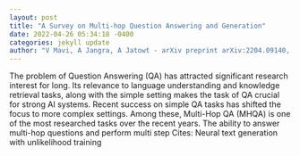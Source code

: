 ```yaml
--- 
layout: post 
title: "A Survey on Multi-hop Question Answering and Generation" 
date: 2022-04-26 05:34:18 -0400 
categories: jekyll update 
author: "V Mavi, A Jangra, A Jatowt - arXiv preprint arXiv:2204.09140, 2022" 
--- 
```

The problem of Question Answering (QA) has attracted significant research interest for long. Its relevance to language understanding and knowledge retrieval tasks, along with the simple setting makes the task of QA crucial for strong AI systems. Recent success on simple QA tasks has shifted the focus to more complex settings. Among these, Multi-Hop QA (MHQA) is one of the most researched tasks over the recent years. The ability to answer multi-hop questions and perform multi step Cites: Neural text generation with unlikelihood training